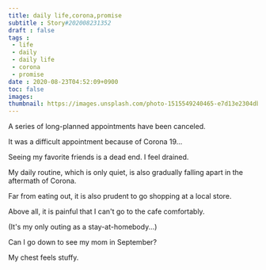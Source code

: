 ```yaml
---
title: daily life,corona,promise
subtitle : Story#202008231352
draft : false
tags :
 - life
 - daily
 - daily life
 - corona
 - promise
date : 2020-08-23T04:52:09+0900
toc: false
images: 
thumbnail: https://images.unsplash.com/photo-1515549240465-e7d13e2304db?ixlib=rb-1.2.1&q=80&fm=jpg&crop=entropy&cs=tinysrgb&w=1080&fit=max&ixid=eyJhcHBfaWQiOjE1NTU0OX0
---
```


A series of long-planned appointments have been canceled.  

It was a difficult appointment because of Corona 19...  

Seeing my favorite friends is a dead end. I feel drained.  

My daily routine, which is only quiet, is also gradually falling apart in the aftermath of Corona.  

Far from eating out, it is also prudent to go shopping at a local store.  

Above all, it is painful that I can't go to the cafe comfortably.  

(It's my only outing as a stay-at-homebody...)  

Can I go down to see my mom in September?  

My chest feels stuffy.  



